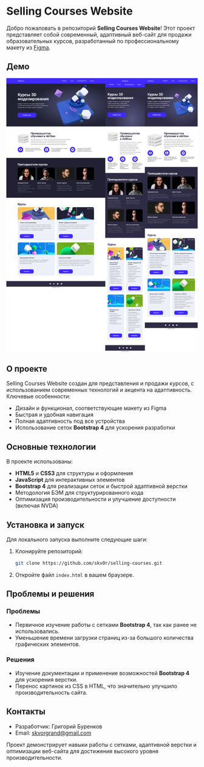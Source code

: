 # Selling Courses Website

Добро пожаловать в репозиторий **Selling Courses Website**! Этот проект представляет собой современный, адаптивный веб-сайт для продажи образовательных курсов, разработанный по профессиональному макету из [Figma](https://www.figma.com/design/5B1NFPI9XVT7oXkd2jJMVZ/%D0%A1%D0%B5%D1%82%D0%BA%D0%B8_%D0%94%D0%97?t=A6oOT7bOsDOe9LEI-0).

## Демо

![Скриншот сайта](screens/selling-courses.png)

## О проекте

Selling Courses Website создан для представления и продажи курсов, с использованием современных технологий и акцента на адаптивность. Ключевые особенности:

- Дизайн и функционал, соответствующие макету из Figma
- Быстрая и удобная навигация
- Полная адаптивность под все устройства
- Использование сеток **Bootstrap 4** для ускорения разработки

## Основные технологии

В проекте использованы:

- **HTML5** и **CSS3** для структуры и оформления
- **JavaScript** для интерактивных элементов
- **Bootstrap 4** для реализации сеток и быстрой адаптивной верстки
- Методология БЭМ для структурированного кода
- Оптимизация производительности и улучшение доступности (включая NVDA)

## Установка и запуск

Для локального запуска выполните следующие шаги:

1. Клонируйте репозиторий:
   ```bash
   git clone https://github.com/skv0r/selling-courses.git
2. Откройте файл `index.html` в вашем браузере.

## Проблемы и решения

### Проблемы

- Первичное изучение работы с сетками **Bootstrap 4**, так как ранее не использовались.
- Уменьшение времени загрузки страниц из-за большого количества графических элементов.

### Решения

- Изучение документации и применение возможностей **Bootstrap 4** для ускорения верстки.
- Перенос картинок из CSS в HTML, что значительно улучшило производительность сайта.

## Контакты

- Разработчик: Григорий Буренков  
- Email: [skvorgrand@gmail.com](mailto:skvorgrand@gmail.com)  

Проект демонстрирует навыки работы с сетками, адаптивной верстки и оптимизации веб-сайта для достижения высокого уровня производительности.
